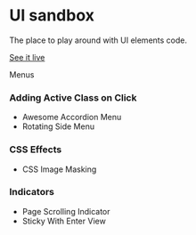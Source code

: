 # UI sandbox

The place to play around with UI elements code.

[See it live](https://alex-basov.github.io/ui-sandbox/)

Menus
### Adding Active Class on Click
* Awesome Accordion Menu
* Rotating Side Menu
### CSS Effects
* CSS Image Masking
### Indicators
* Page Scrolling Indicator
* Sticky With Enter View
